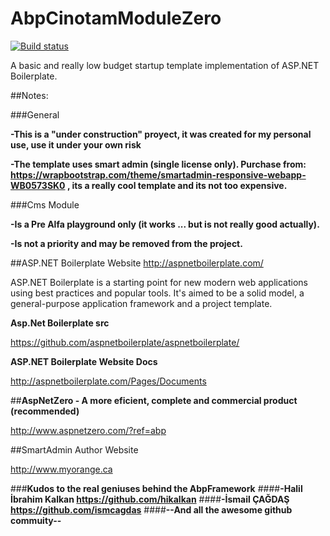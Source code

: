 # AbpCinotamModuleZero
[![Build status](https://ci.appveyor.com/api/projects/status/70x83r44khsjd6j3?svg=true)](https://ci.appveyor.com/project/periface/abpcinotammodulezero)

A basic and really low budget startup template implementation of ASP.NET Boilerplate.

##Notes:

###General

**-This is a "under construction" proyect, it was created for my personal use, use it under your own risk**

**-The template uses smart admin (single license only). Purchase from: https://wrapbootstrap.com/theme/smartadmin-responsive-webapp-WB0573SK0 , its a really cool template and its not too expensive.**

###Cms Module

**-Is a Pre Alfa playground only (it works ... but is not really good actually).**

**-Is not a priority and may be removed from the project.**

##ASP.NET Boilerplate Website
http://aspnetboilerplate.com/

ASP.NET Boilerplate is a starting point for new modern web applications using best practices and popular tools. It's aimed to be a solid model, a general-purpose application framework and a project template.

**Asp.Net Boilerplate src**

https://github.com/aspnetboilerplate/aspnetboilerplate/

**ASP.NET Boilerplate Website Docs**

http://aspnetboilerplate.com/Pages/Documents

##**AspNetZero - A more eficient, complete and commercial product (recommended)**

http://www.aspnetzero.com/?ref=abp

##SmartAdmin Author Website

http://www.myorange.ca

###**Kudos to the real geniuses behind the AbpFramework**
####**-Halil İbrahim Kalkan https://github.com/hikalkan**
####**-İsmail ÇAĞDAŞ https://github.com/ismcagdas**
####**--And all the awesome github commuity--**
